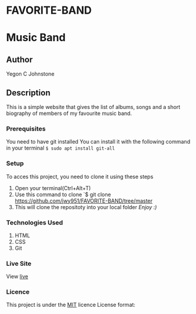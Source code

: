 # FAVORITE-BAND
# Music Band
## Author
Yegon C Johnstone
## Description
This is a simple website that gives the list of albums, songs and a short biography of members of my favourite music band.
### Prerequisites
You need to have git installed
You can install it with the following command in your terminal
`$ sudo apt install git-all`
### Setup
To acces this project, you need to clone it using these steps
1. Open your terminal(Ctrl+Alt+T)
2. Use this command to clone `$ git clone https://github.com/jwy951/FAVORITE-BAND/tree/master
3. This will clone the repositoty into your local folder
 _Enjoy :)_
### Technologies Used
1. HTML
2. CSS
3. Git
### Live Site
View [live](https://)
### Licence
This project is under the  [MIT](LICENSE) licence
License format:
